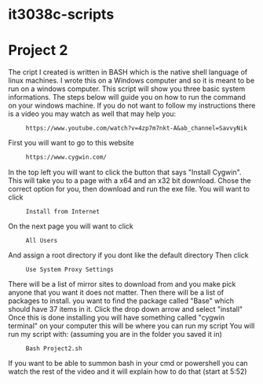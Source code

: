 # it3038c-scripts

Project 2
========


The cript I created is written in BASH which is the native shell language of linux machines. I wrote this on 
a Windows computer and so it is meant to be run on a windows computer. This script will show you three basic system informations.
The steps below will guide you on how to run the command on your windows machine.
If you do not want to follow my instructions there is a video you may watch as well that may help you: 

```web
     https://www.youtube.com/watch?v=4zp7m7nkt-A&ab_channel=SavvyNik
```

First you will want to go to this website
```html
     https://www.cygwin.com/
```
In the top left you will want to click the button that says "Install Cygwin". This will take you to a page with a x64 and an x32 bit download.
Chose the correct option for you, then download and run the exe file. You will want to click
```
     Install from Internet
```
On the next page you will want to click
```
     All Users
```
And assign a root directory if you dont like the default directory
Then click
```
     Use System Proxy Settings
```
There will be a list of mirror sites to download from and you make pick anyone that you want it does not matter.
Then there will be a list of packages to install. you want to find the package called "Base" which should have 37 items in it.
Click the drop down arrow and select "install"
Once this is done installing you will have something called "cygwin terminal" on your computer this will be where you can run my script 
You will run my script with: (assuming you are in the folder you saved it in)
```Shell
     Bash Project2.sh
```
If you want to be able to summon bash in your cmd or powershell you can watch the rest of the video and it will explain how to do that (start at 5:52)
